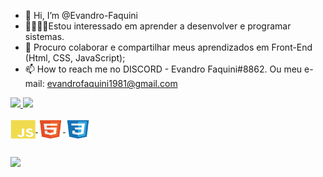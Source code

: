 - 👋 Hi, I’m @Evandro-Faquini
- 👀🧑🏻‍💻Estou interessado em aprender a desenvolver e programar sistemas.
- 💞️ Procuro colaborar e compartilhar meus aprendizados em Front-End (Html, CSS, JavaScript);
- 📫 How to reach me  no DISCORD - Evandro Faquini#8862. Ou meu e-mail: evandrofaquini1981@gmail.com
<div>
  <a href="https://github.com/Evandro-Faquini">
  <img height="180em" src="https://github-readme-stats.vercel.app/api?username=Evandro-Faquini&show_icons=true&theme=dracula&include_all_commits=true&count_private=true"/>
  <img height="180em" src="https://github-readme-stats.vercel.app/api/top-langs/?username=Evandro-Faquini&layout=compact&langs_count=7&theme=dracula"/>
</div>

</div>
<div style="display: inline_block"><br>
<img align="center" alt="EV-Js" height="30" width="40" src="https://raw.githubusercontent.com/devicons/devicon/master/icons/javascript/javascript-plain.svg">
<img align="center" alt="EV-HTML" height="30" width="40" src="https://raw.githubusercontent.com/devicons/devicon/master/icons/html5/html5-original.svg">
<img align="center" alt="EV-CSS" height="30" width="40" src="https://raw.githubusercontent.com/devicons/devicon/master/icons/css3/css3-original.svg">


</div>

 ##
 
<div> 
  
  <a href="https://instagram.com/evandro_faquini” target=_blank"><img src="https://img.shields.io/badge/-Instagram-%23E4405F?style=for-the-badge&logo=instagram&logoColor=white" target="_blank"></a> 
  
</div>
  
<!---
Evandro-Faquini/Evandro-Faquini is a ✨ special ✨ repository because its `README.md` (this file) appears on your GitHub profile.
You can click the Preview link to take a look at your changes.
--->
